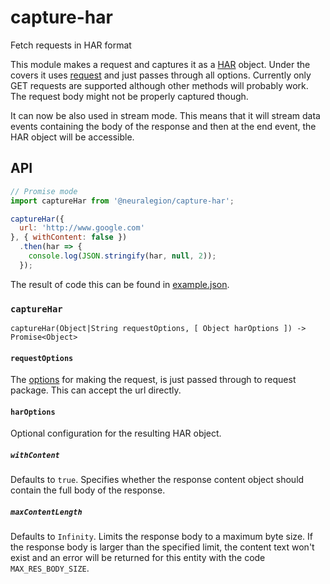 # capture-har

Fetch requests in HAR format

This module makes a request and captures it as a [HAR](http://www.softwareishard.com/blog/har-12-spec/) object.
Under the covers it uses [request](https://www.npmjs.com/package/request) and just passes through all options.
Currently only GET requests are supported although other methods will probably work. The request body might not be properly captured though.

It can now be also used in stream mode. This means that it will stream data events containing the body of the response and then at the end event, the HAR object will be accessible.

## API

```js
// Promise mode
import captureHar from '@neuralegion/capture-har';

captureHar({
  url: 'http://www.google.com'
}, { withContent: false })
  .then(har => {
    console.log(JSON.stringify(har, null, 2));
  });
```

The result of code this can be found in [example.json](https://github.com/Woorank/capture-har/blob/master/example.json).

### `captureHar`

```
captureHar(Object|String requestOptions, [ Object harOptions ]) -> Promise<Object>
```

#### `requestOptions`

The [options](https://www.npmjs.com/package/request#requestoptions-callback) for making the request, is just passed through to request package.
This can accept the url directly.

#### `harOptions`

Optional configuration for the resulting HAR object.

##### `withContent`

Defaults to `true`. Specifies whether the response content object should contain the full body of the response.

##### `maxContentLength`

Defaults to `Infinity`. Limits the response body to a maximum byte size.
If the response body is larger than the specified limit, the content text won't exist and an error will be returned for this entity with the code `MAX_RES_BODY_SIZE`.
